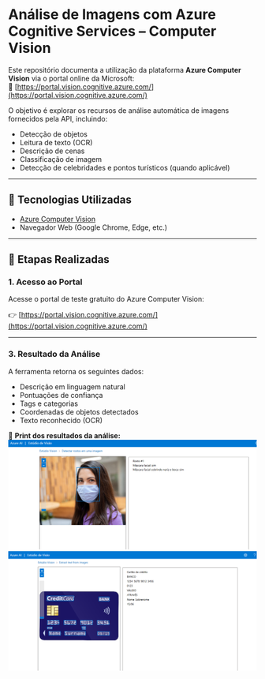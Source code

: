 # Análise de Imagens com Azure Cognitive Services – Computer Vision

Este repositório documenta a utilização da plataforma **Azure Computer Vision** via o portal online da Microsoft:  
🔗 [https://portal.vision.cognitive.azure.com/](https://portal.vision.cognitive.azure.com/)

O objetivo é explorar os recursos de análise automática de imagens fornecidos pela API, incluindo:
- Detecção de objetos
- Leitura de texto (OCR)
- Descrição de cenas
- Classificação de imagem
- Detecção de celebridades e pontos turísticos (quando aplicável)

---

## 🔧 Tecnologias Utilizadas

- [Azure Computer Vision](https://azure.microsoft.com/en-us/services/cognitive-services/computer-vision/)
- Navegador Web (Google Chrome, Edge, etc.)

---

## 🧪 Etapas Realizadas

### 1. Acesso ao Portal

Acesse o portal de teste gratuito do Azure Computer Vision:

👉 [https://portal.vision.cognitive.azure.com/](https://portal.vision.cognitive.azure.com/)

---

### 3. Resultado da Análise

A ferramenta retorna os seguintes dados:
- Descrição em linguagem natural
- Pontuações de confiança
- Tags e categorias
- Coordenadas de objetos detectados
- Texto reconhecido (OCR)

📸 **Print dos resultados da análise:**
![alt text](image.png)
![alt text](image-1.png)

